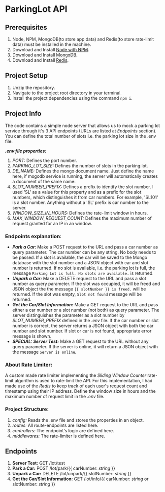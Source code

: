 # ParkingLot API
## Prerequisites
1. Node, NPM, MongoDB(to store app data) and Redis(to store rate-limit data) must be installed in the machine. 
2. Download and Install [Node with NPM](https://nodejs.org/en/download/).
3. Download and Install [MongoDB](https://docs.mongodb.com/manual/installation/).
4. Download and Install [Redis](https://redis.io/download).
## Project Setup
1. Unzip the repository.
2. Navigate to the project root directory in your terminal. 
3. Install the project dependencies using the command `npm i`.
## Project Info
The code contains a simple node server that allows us to mock a parking lot service through it's 3 API endpoints (URLs are listed at _Endpoints_ section). You can define the total number of slots i.e. the parking lot size in the .env file.

_**.env file properties:**_ 
1. _PORT:_ Defines the port number.
2. _PARKING_LOT_SIZE:_ Defines the number of slots in the parking lot. 
3. _DB_NAME:_ Defines the mongo document name. Just define the name here, if mogodb service is running, the server will automatically creates a document of the same name. 
4. _SLOT_NUMBER_PREFIX:_ Defines a prefix to identify the slot number. I used 'SL' as a value for this property and as a prefix for the slot numbers, which distinguishes it from car numbers. For example, 'SL101' is a slot number. Anything without a 'SL' prefix is car number to the server.
5. _WINDOW_SIZE_IN_HOURS:_ Defines the rate-limit window in hours. 
6. _MAX_WINDOW_REQUEST_COUNT:_ Defines the maximum number of request granted for an IP in an window.
### Endpoints explanation:
- _**Park a Car:**_ Make a POST request to the URL and pass a car number as query parameter. The car number can be any string. No body needs to be passed. If a slot is available, the car will be saved to the Mongo database with the slot number and a JSON object with car and slot number is returned. If no slot is available, i.e. the parking lot is full, the message `Parking Lot is full. No slots are available.` is returned.
- _**Unpark a Car:**_ Make a DELETE request to the URL and pass a slot number as query parameter. If the slot was occupied, it will be freed and JSON object the the message `{{ slotNumber }} is freed.` will be returned. If the slot was empty, `Slot not found` message will be returned. 
- _**Get the Car/Slot Information:**_ Make a GET request to the URL and pass either a car number or a slot number (not both) as query parameter. The server distinguishes the parameter as a slot number by _SLOT_NUMBER_PREFIX_ defined in the _.env_ file. If the car number or slot number is correct, the server returns a JSON object with both the car number and slot number. If slot or car is not found, appropriate error message is shown. 
- _**SPECIAL: Server Test:**_ Make a GET request to the URL without any query parameter. If the server is online, it will return a JSON object with the message `Server is online`. 
### About Rate Limiter:
A custom made rate limiter implementing the _Sliding Window Counter_ rate-limit algorithm is used to rate-limit the API. For this implementation, I had made use of the _Redis_ to keep track of each user's request count and timestamp using their IP address. 
Define the window size in hours and the maximum number of request limit in the _.env_ file. 
### Project Structure:
1. _config:_ Reads the .env file and stores the properties in an object.
2. _routes:_ All route-endpoints are listed here. 
3. _controllers:_ The endpoint's logic are defined here. 
4. _middlewares:_ The rate-limiter is defined here. 
## Endpoints
1. **Server Test:** GET /lot/test
2. **Park a Car:** POST /lot/park/{{ carNumber: _string_ }}
3. **Unpark a Car:** DELETE /lot/unpark/{{ slotNumber: _string_ }}
4. **Get the Car/Slot Information:** GET /lot/info/{{ carNumber: _string_ or slotNumber: _string_ }}

